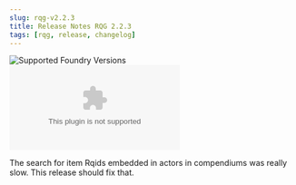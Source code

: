 ```yaml
---
slug: rqg-v2.2.3
title: Release Notes RQG 2.2.3
tags: [rqg, release, changelog]
---
```


![Supported Foundry Versions](https://img.shields.io/endpoint?url=https://foundryshields.com/version?url=https://github.com/sun-dragon-cult/fvtt-system-rqg/releases/download/v2.2.3/system.json)
![Download Count](https://img.shields.io/github/downloads/sun-dragon-cult/fvtt-system-rqg/v2.2.3/rqg.zip)

The search for item Rqids embedded in actors in compendiums was really slow. This release should fix
that.
